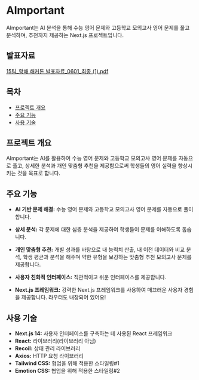 # AImportant

AImportant는 AI 분석을 통해 수능 영어 문제와 고등학교 모의고사 영어 문제를 풀고 분석하며, 추천까지 제공하는 Next.js 프로젝트입니다.

## 발표자료
[15팀_항해 해커톤 발표자료_0601_최종 (1).pdf](https://github.com/user-attachments/files/15520568/15._._0601_.1.pdf)

## 목차

- [프로젝트 개요](#프로젝트-개요)
- [주요 기능](#주요-기능)
- [사용 기술](#사용-기술)

## 프로젝트 개요

AImportant는 AI를 활용하여 수능 영어 문제와 고등학교 모의고사 영어 문제를 자동으로 풀고, 상세한 분석과 개인 맞춤형 추천을 제공함으로써 학생들의 영어 실력을 향상시키는 것을 목표로 합니다.

## 주요 기능

- **AI 기반 문제 해결:** 수능 영어 문제와 고등학교 모의고사 영어 문제를 자동으로 풀이합니다.

- **상세 분석:** 각 문제에 대한 심층 분석을 제공하여 학생들이 문제를 이해하도록 돕습니다.
- **개인 맞춤형 추천:** 개별 성과를 바탕으로 내 능력치 산출, 내 이전 데이터와 비교 분석, 학생 평균과 분석을 해주며 약한 유형을 보강하는 맞춤형 추천 모의고사 문제를 제공합니다.
- **사용자 친화적 인터페이스:** 직관적이고 쉬운 인터페이스를 제공합니다.
- **Next.js 프레임워크:** 강력한 Next.js 프레임워크를 사용하여 매끄러운 사용자 경험을 제공합니다. 라우터도 내장되어 있어요!

## 사용 기술

- **Next.js 14:** 사용자 인터페이스를 구축하는 데 사용된 React 프레임워크
- **React:** 라이브러리(라이브러리 아님)
- **Recoil:** 상태 관리 라이브러리
- **Axios:** HTTP 요청 라이브러리
- **Tailwind CSS:** 협업을 위해 적용한 스타일링#1
- **Emotion CSS:** 협업을 위해 적용한 스타일링#2
